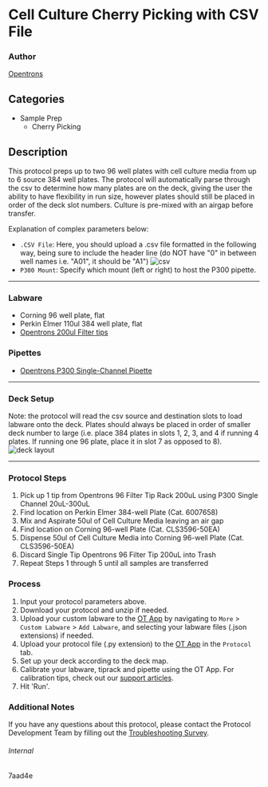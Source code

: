 # Cell Culture Cherry Picking with CSV File

### Author
[Opentrons](https://opentrons.com/)




## Categories
* Sample Prep
	* Cherry Picking

## Description
This protocol preps up to two 96 well plates with cell culture media from up to 6 source 384 well plates. The protocol will automatically parse through the csv to determine how many plates are on the deck, giving the user the ability to have flexibility in run size, however plates should still be placed in order of the deck slot numbers. Culture is pre-mixed with an airgap before transfer.


Explanation of complex parameters below:
* `.CSV File`: Here, you should upload a .csv file formatted in the following way, being sure to include the header line (do NOT have "0" in between well names i.e. "A01", it should be "A1")
![csv](https://opentrons-protocol-library-website.s3.amazonaws.com/custom-README-images/7aad4e/Screen+Shot+2022-02-28+at+2.41.45+PM.png)
* `P300 Mount`: Specify which mount (left or right) to host the P300 pipette.

---


### Labware
* Corning 96 well plate, flat
* Perkin Elmer 110ul 384 well plate, flat
* [Opentrons 200ul Filter tips](https://shop.opentrons.com/universal-filter-tips/)

### Pipettes
* [Opentrons P300 Single-Channel Pipette](https://shop.opentrons.com/pipettes/)

---

### Deck Setup
Note: the protocol will read the csv source and destination slots to load labware onto the deck. Plates should always be placed in order of smaller deck number to large (i.e. place 384 plates in slots 1, 2, 3, and 4 if running 4 plates. If running one 96 plate, place it in slot 7 as opposed to 8).
![deck layout](https://opentrons-protocol-library-website.s3.amazonaws.com/custom-README-images/7aad4e/Screen+Shot+2022-02-28+at+2.44.21+PM.png)

---

### Protocol Steps
1. Pick up 1 tip from Opentrons 96 Filter Tip Rack 200uL using P300 Single Channel 20uL-300uL
2. Find location on Perkin Elmer 384-well Plate (Cat. 6007658)
3. Mix and Aspirate 50ul of Cell Culture Media leaving an air gap
4. Find location on Corning 96-well Plate (Cat. CLS3596-50EA)
5. Dispense 50ul of Cell Culture Media into Corning 96-well Plate (Cat. CLS3596-50EA)
6. Discard Single Tip Opentrons 96 Filter Tip 200uL into Trash
7. Repeat Steps 1 through 5 until all samples are transferred

### Process
1. Input your protocol parameters above.
2. Download your protocol and unzip if needed.
3. Upload your custom labware to the [OT App](https://opentrons.com/ot-app) by navigating to `More` > `Custom Labware` > `Add Labware`, and selecting your labware files (.json extensions) if needed.
4. Upload your protocol file (.py extension) to the [OT App](https://opentrons.com/ot-app) in the `Protocol` tab.
5. Set up your deck according to the deck map.
6. Calibrate your labware, tiprack and pipette using the OT App. For calibration tips, check out our [support articles](https://support.opentrons.com/en/collections/1559720-guide-for-getting-started-with-the-ot-2).
7. Hit 'Run'.

### Additional Notes
If you have any questions about this protocol, please contact the Protocol Development Team by filling out the [Troubleshooting Survey](https://protocol-troubleshooting.paperform.co/).

###### Internal
7aad4e
